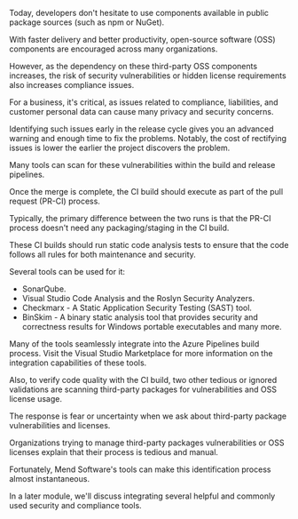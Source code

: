Today, developers don't hesitate to use components available in public package sources (such as npm or NuGet).

With faster delivery and better productivity, open-source software (OSS) components are encouraged across many organizations.

However, as the dependency on these third-party OSS components increases, the risk of security vulnerabilities or hidden license requirements also increases compliance issues.

For a business, it's critical, as issues related to compliance, liabilities, and customer personal data can cause many privacy and security concerns.

Identifying such issues early in the release cycle gives you an advanced warning and enough time to fix the problems. Notably, the cost of rectifying issues is lower the earlier the project discovers the problem.

Many tools can scan for these vulnerabilities within the build and release pipelines.

Once the merge is complete, the CI build should execute as part of the pull request (PR-CI) process.

Typically, the primary difference between the two runs is that the PR-CI process doesn't need any packaging/staging in the CI build.

These CI builds should run static code analysis tests to ensure that the code follows all rules for both maintenance and security.

Several tools can be used for it:

 -  SonarQube.
 -  Visual Studio Code Analysis and the Roslyn Security Analyzers.
 -  Checkmarx - A Static Application Security Testing (SAST) tool.
 -  BinSkim - A binary static analysis tool that provides security and correctness results for Windows portable executables and many more.

Many of the tools seamlessly integrate into the Azure Pipelines build process. Visit the Visual Studio Marketplace for more information on the integration capabilities of these tools.

Also, to verify code quality with the CI build, two other tedious or ignored validations are scanning third-party packages for vulnerabilities and OSS license usage.

The response is fear or uncertainty when we ask about third-party package vulnerabilities and licenses.

Organizations trying to manage third-party packages vulnerabilities or OSS licenses explain that their process is tedious and manual.

Fortunately, Mend Software's tools can make this identification process almost instantaneous.

In a later module, we'll discuss integrating several helpful and commonly used security and compliance tools.
